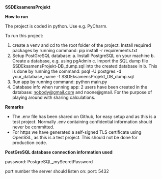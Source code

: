 **SSDEksamensProjekt**


**How to run**

The project is coded in python. Use e.g. PyCharm.

To run this project:
1. create a venv and cd to the root folder of the project. Install required packages by running command: pip install -r requirements.txt
2. Setup PostGreSQL database:
    a. Install PostgreSQL on your machine
    b. Create a database, e.g. using pgAdmin
    c. Import the SQL dump file SSDEksamensProjekt-DB_dump.sql into the created database in b. This is done by running the command: psql -U postgres -d your_database_name -f SSDEksamensProjekt_DB_dump.sql
3. Run app by running command: python main.py
4. Database info when running app: 2 users have been created in the database: nobody@gmail.com and noone@gmail. For the purpose of playing around with sharing calculations.


**Remarks**
- The .env file has been shared on Github, for easy setup and as this is a test project. Normally .env containing confidential information should never be committed.
- For https we have generated a self-signed TLS certificate using OpenSSL, as this is a test project. This should not be done for production code.


**PostGreSQL database connection information used**

password: PostgreSQL_mySecretPassword

port number the server should listen on:
port: 5432



